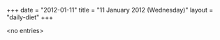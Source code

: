 +++
date = "2012-01-11"
title = "11 January 2012 (Wednesday)"
layout = "daily-diet"
+++

<p>&lt;no entries&gt;</p>